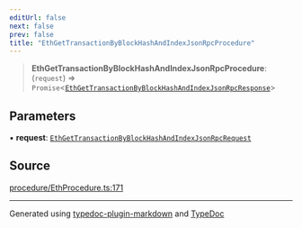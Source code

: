 ```yaml
---
editUrl: false
next: false
prev: false
title: "EthGetTransactionByBlockHashAndIndexJsonRpcProcedure"
---
```


> **EthGetTransactionByBlockHashAndIndexJsonRpcProcedure**: (`request`) => `Promise`\<[`EthGetTransactionByBlockHashAndIndexJsonRpcResponse`](/generated/tevm/procedures-types/type-aliases/ethgettransactionbyblockhashandindexjsonrpcresponse/)\>

## Parameters

▪ **request**: [`EthGetTransactionByBlockHashAndIndexJsonRpcRequest`](/generated/tevm/procedures-types/type-aliases/ethgettransactionbyblockhashandindexjsonrpcrequest/)

## Source

[procedure/EthProcedure.ts:171](https://github.com/evmts/tevm-monorepo/blob/main/packages/procedures-spec/src/procedure/EthProcedure.ts#L171)

***
Generated using [typedoc-plugin-markdown](https://www.npmjs.com/package/typedoc-plugin-markdown) and [TypeDoc](https://typedoc.org/)
